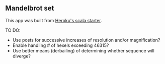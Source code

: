 ## Mandelbrot set

This app was built from [Heroku's scala starter](https://devcenter.heroku.com/articles/getting-started-with-scala).

TO DO:
- Use posts for successive increases of resolution and/or magnification?
- Enable handling # of hexels exceeding 46315?  
- Use better means (derbailing) of determining whether sequence will diverge?
